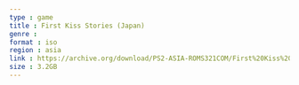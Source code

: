 ```yaml
---
type : game
title : First Kiss Stories (Japan)
genre : 
format : iso
region : asia
link : https://archive.org/download/PS2-ASIA-ROMS321COM/First%20Kiss%20Stories%20%28Japan%29.7z
size : 3.2GB
---
```

